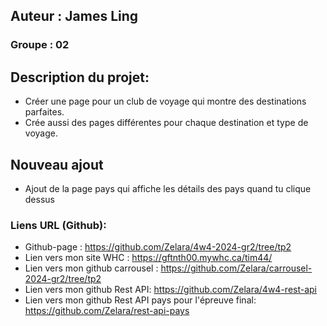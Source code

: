 ## Auteur : James Ling

### Groupe : 02

## Description du projet:

- Créer une page pour un club de voyage qui montre des destinations parfaites.
- Crée aussi des pages différentes pour chaque destination et type de voyage.

## Nouveau ajout

- Ajout de la page pays qui affiche les détails des pays quand tu clique dessus

### Liens URL (Github):

- Github-page : https://github.com/Zelara/4w4-2024-gr2/tree/tp2
- Lien vers mon site WHC : https://gftnth00.mywhc.ca/tim44/
- Lien vers mon github carrousel : https://github.com/Zelara/carrousel-2024-gr2/tree/tp2
- Lien vers mon github Rest API: https://github.com/Zelara/4w4-rest-api
- Lien vers mon github Rest API pays pour l'épreuve final: https://github.com/Zelara/rest-api-pays